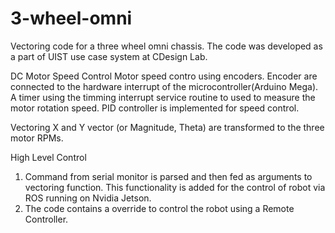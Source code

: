 # 3-wheel-omni
Vectoring code for a three wheel omni chassis. The code was developed as a part of UIST use case system at CDesign Lab.   

DC Motor Speed Control
Motor speed contro using encoders. Encoder are connected to the hardware interrupt of the microcontroller(Arduino Mega). A timer using the timming interrupt service routine to used to measure the motor rotation speed. PID controller is implemented for speed control.

Vectoring
X and Y vector (or Magnitude, Theta) are transformed to the three motor RPMs.

High Level Control
1. Command from serial monitor is parsed and then fed as arguments to vectoring function. This functionality is added for the control of robot via ROS running on Nvidia Jetson.
2. The code contains a override to control the robot using a Remote Controller.  
